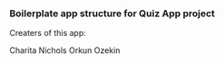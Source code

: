 ### Boilerplate app structure for Quiz App project

Creaters of this app: 

Charita Nichols
Orkun Ozekin